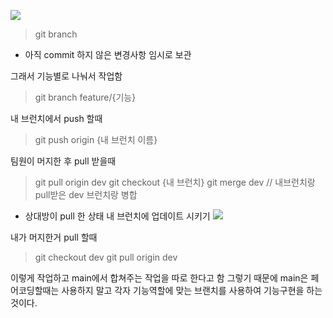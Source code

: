![](https://velog.velcdn.com/images/hee462/post/e4bd4106-60c1-43b6-9c4f-61c0ac499deb/image.png)

> git branch 
- 아직 commit 하지 않은 변경사항 임시로 보관

그래서 기능별로 나눠서 작업함
> git branch feature/{기능}


내 브런치에서 push 할때
> git push origin {내 브런치 이름}

팀원이 머지한 후 pull 받을때
> git pull origin dev
> git checkout {내 브런치}
> git merge dev   // 내브런치랑 pull받은 dev 브런치랑 병합

- 상대방이 pull 한 상태 내 브런치에 업데이트 시키기
![](https://velog.velcdn.com/images/hee462/post/82a7816b-8b74-4925-aee8-ef542dc5156b/image.png)


내가 머지한거 pull 할때
> git checkout dev
> git pull origin dev



이렇게 작업하고 main에서 합쳐주는 작업을 따로 한다고 함 
그렇기 때문에 main은 페어코딩할때는 사용하지 말고 각자 기능역할에 맞는 브랜치를 사용하여 기능구현을 하는것이다.








